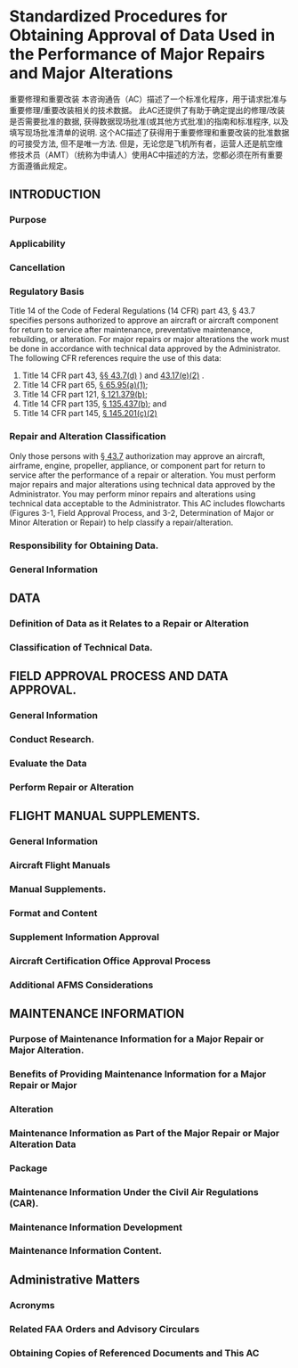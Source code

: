 # Standardized Procedures for Obtaining Approval of Data Used in the Performance of Major Repairs and Major Alterations
重要修理和重要改装
本咨询通告（AC）描述了一个标准化程序，用于请求批准与重要修理/重要改装相关的技术数据。 此AC还提供了有助于确定提出的修理/改装是否需要批准的数据, 获得数据现场批准(或其他方式批准)的指南和标准程序, 以及填写现场批准清单的说明.
这个AC描述了获得用于重要修理和重要改装的批准数据的可接受方法, 但不是唯一方法. 但是，无论您是飞机所有者，运营人还是航空维修技术员（AMT）（统称为申请人）使用AC中描述的方法，您都必须在所有重要方面遵循此规定。


## INTRODUCTION
### Purpose
### Applicability
### Cancellation
### Regulatory Basis
Title 14 of the Code of Federal Regulations (14 CFR) part 43, § 43.7
specifies persons authorized to approve an aircraft or aircraft component for return to
service after maintenance, preventative maintenance, rebuilding, or alteration. For major
repairs or major alterations the work must be done in accordance with technical data
approved by the Administrator. The following CFR references require the use of this
data:

1. Title 14 CFR part 43, [§§ 43.7(d)](../../Part/43/7.md) ) and [43.17(e)(2)](../../Part/43/17.md) . 
2. Title 14 CFR part 65, [§ 65.95(a)(1)](../../Part/65/95.md);
3. Title 14 CFR part 121, [§ 121.379(b)](../../Part/121/379.md);
4. Title 14 CFR part 135, [§ 135.437(b)](../../Part/135/437.md); and
5. Title 14 CFR part 145, [§ 145.201(c)(2)](../../Part/145/201.md)

### Repair and Alteration Classification
 Only those persons with [§ 43.7](../../Part/43/7.md) authorization may
approve an aircraft, airframe, engine, propeller, appliance, or component part for return to
service after the performance of a repair or alteration. You must perform major repairs
and major alterations using technical data approved by the Administrator. You may
perform minor repairs and alterations using technical data acceptable to the
Administrator. This AC includes flowcharts (Figures 3-1, Field Approval Process, and
3-2, Determination of Major or Minor Alteration or Repair) to help classify a
repair/alteration.

### Responsibility for Obtaining Data. 

### General Information
## DATA
### Definition of Data as it Relates to a Repair or Alteration
### Classification of Technical Data.
## FIELD APPROVAL PROCESS AND DATA APPROVAL.
### General Information
### Conduct Research.
### Evaluate the Data
### Perform Repair or Alteration
## FLIGHT MANUAL SUPPLEMENTS.
### General Information
### Aircraft Flight Manuals
### Manual Supplements.
### Format and Content
### Supplement Information Approval
### Aircraft Certification Office Approval Process
### Additional AFMS Considerations
## MAINTENANCE INFORMATION
### Purpose of Maintenance Information for a Major Repair or Major Alteration.
### Benefits of Providing Maintenance Information for a Major Repair or Major
### Alteration
### Maintenance Information as Part of the Major Repair or Major Alteration Data
### Package
### Maintenance Information Under the Civil Air Regulations (CAR).
### Maintenance Information Development
### Maintenance Information Content.
## Administrative Matters 
### Acronyms
### Related FAA Orders and Advisory Circulars 
### Obtaining Copies of Referenced Documents and This AC